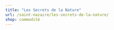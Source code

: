```yaml
---
title: "Les Secrets de la Nature"
url: /saint-nazaire/les-secrets-de-la-nature/
shop: commodité
---
```

